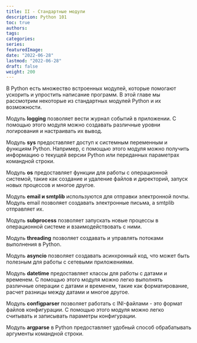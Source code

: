 ```yaml
---
title: II - Стандартные модули
description: Python 101
toc: true
authors:
tags:
categories:
series:
featuredImage:
date: "2022-06-28"
lastmod: "2022-06-28"
draft: false
weight: 200
---
```


В Python есть множество встроенных модулей, которые помогают ускорить и упростить написание программ. В этой главе мы рассмотрим некоторые из стандартных модулей Python и их возможности.

Модуль **logging** позволяет вести журнал событий в приложении. С помощью этого модуля можно создавать различные уровни логирования и настраивать их вывод.

Модуль **sys** предоставляет доступ к системным переменным и функциям Python. Например, с помощью этого модуля можно получить информацию о текущей версии Python или переданных параметрах командной строки.

Модуль **os** предоставляет функции для работы с операционной системой, такие как создание и удаление файлов и директорий, запуск новых процессов и многое другое.

Модуль **email и smtplib** используются для отправки электронной почты. Модуль email позволяет создавать электронные письма, а smtplib отправляет их.

Модуль **subprocess** позволяет запускать новые процессы в операционной системе и взаимодействовать с ними.

Модуль **threading** позволяет создавать и управлять потоками выполнения в Python.

Модуль **asyncio** позволяет создавать асинхронный код, что может быть полезным для работы с сетевыми приложениями.

Модуль **datetime** предоставляет классы для работы с датами и временем. С помощью этого модуля можно легко выполнять различные операции с датами и временем, такие как форматирование, расчет разницы между датами и многое другое.

Модуль **configparser** позволяет работать с INI-файлами - это формат файлов конфигурации. С помощью этого модуля можно легко считывать и записывать параметры конфигурации.

Модуль **argparse** в Python предоставляет удобный способ обрабатывать аргументы командной строки.
